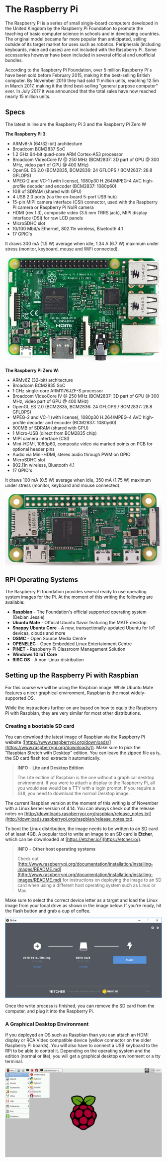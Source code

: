 # The Raspberry Pi

The Raspberry Pi is a series of small single-board computers developed in the United Kingdom by the Raspberry Pi Foundation to promote the teaching of basic computer science in schools and in developing countries. The original model became far more popular than anticipated, selling outside of its target market for uses such as robotics. Peripherals (including keyboards, mice and cases) are not included with the Raspberry Pi. Some accessories however have been included in several official and unofficial bundles.

According to the Raspberry Pi Foundation, over 5 million Raspberry Pi's have been sold before February 2015, making it the best-selling British computer. By November 2016 they had sold 11 million units, reaching 12.5m in March 2017, making it the third best-selling "general purpose computer" ever. In July 2017 it was announced that the total sales have now reached nearly 15 million units.

## Specs

The latest in line are the Raspberry Pi 3 and the Raspberry Pi Zero W

**The Raspberry Pi 3**:

* ARMv8-A (64/32-bit) architecture
* Broadcom BCM2837 SoC
* 1.2 GHz 64-bit quad-core ARM Cortex-A53 processor
* Broadcom VideoCore IV @ 250 MHz (BCM2837: 3D part of GPU @ 300 MHz, video part of GPU @ 400 MHz)
* OpenGL ES 2.0 (BCM2835, BCM2836: 24 GFLOPS / BCM2837: 28.8 GFLOPS)
* MPEG-2 and VC-1 (with license), 1080p30 H.264/MPEG-4 AVC high-profile decoder and encoder (BCM2837: 1080p60)
* 1GB of SDRAM (shared with GPU)
* 4 USB 2.0 ports (via the on-board 5-port USB hub)
* 15-pin MIPI camera interface (CSI) connector, used with the Raspberry Pi camera or Raspberry Pi NoIR camera
* HDMI (rev 1.3), composite video (3.5 mm TRRS jack), MIPI display interface (DSI) for raw LCD panels
* MicroSDHC slot
* 10/100 Mbit/s Ethernet, 802.11n wireless, Bluetooth 4.1
* 17 GPIO's

It draws 300 mA (1.5 W) average when idle, 1.34 A (6.7 W) maximum under stress (monitor, keyboard, mouse and WiFi connected).

![The Raspberry Pi 3](./img/raspberry_pi_3.jpg)

**The Raspberry Pi Zero W**:

* ARMv6Z (32-bit) architecture
* Broadcom BCM2835 SoC
* 1 GHz single-core ARM1176JZF-S processor
* Broadcom VideoCore IV @ 250 MHz (BCM2837: 3D part of GPU @ 300 MHz, video part of GPU @ 400 MHz)
* OpenGL ES 2.0 (BCM2835, BCM2836: 24 GFLOPS / BCM2837: 28.8 GFLOPS)
* MPEG-2 and VC-1 (with license), 1080p30 H.264/MPEG-4 AVC high-profile decoder and encoder (BCM2837: 1080p60)
* 500MB of SDRAM (shared with GPU)
* 1 Micro-USB (direct from BCM2835 chip)
* MIPI camera interface (CSI)
* Mini-HDMI, 1080p60, composite video via marked points on PCB for optional header pins
* Audio via Mini-HDMI, stereo audio through PWM on GPIO
* MicroSDHC slot
* 802.11n wireless, Bluetooth 4.1
* 17 GPIO's

It draws 100 mA (0.5 W) average when idle, 350 mA (1.75 W) maximum under stress (monitor, keyboard and mouse connected).

![The Raspberry Pi Zero W](./img/PI-Zero-W-Wireless-Antenna.jpg)

## RPi Operating Systems

The Raspberry Pi foundation provides several ready to use operating system images for the Pi. At the moment of this writing the following are available:

* **Raspbian** - The Foundation's official supported operating system (Debian Jessie)
* **Ubuntu Mate** - Official Ubuntu flavor featuring the MATE desktop
* **Snappy Ubuntu Core** - A new, transactionally-updated Ubuntu for IoT devices, clouds and more
* **OSMC** - Open Source Media Centre
* **OPENELEC** - Open Embedded Linux Entertainment Centre
* **PINET** - Raspberry Pi Classroom Management Solution
* **Windows 10 IoT Core**
* **RISC OS** - A non-Linux distribution

## Setting up the Raspberry Pi with Raspbian

For this course we will be using the Raspbian image. While Ubuntu Mate features a nicer graphical environment, Raspbian is the most widely-supported OS.

While the instructions further on are based on how to equip the Raspberry Pi with Raspbian, they are very similar for most other distributions.

### Creating a bootable SD card

You can download the latest image of Raspbian via the Raspberry Pi website ([https://www.raspberrypi.org/downloads/](https://www.raspberrypi.org/downloads/)). Make sure to pick the "Raspbian Stretch with Desktop" edition. You can leave the zipped file as is, the SD card flash tool extracts it automatically.

> **INFO** - **Lite and Desktop Edition**
>
> The Lite edition of Raspbian is the one without a graphical desktop environment. If you were to attach a display to the Raspberry Pi, all you would see would be a TTY with a login prompt. If you require a GUI, you need to download the normal Desktop image.

The current Raspbian version at the moment of this writing is of November with a Linux kernel version of 4.14. You can always check out the release notes on [http://downloads.raspberrypi.org/raspbian/release_notes.txt](http://downloads.raspberrypi.org/raspbian/release_notes.txt).

To boot the Linux distribution, the image needs to be written to an SD card of at least 4GB. A popular tool to write an image to an SD card is **Etcher**, which can be downloaded at [https://etcher.io/](https://etcher.io/).

> **INFO** - **Other host operating systems**
>
> Check out [http://www.raspberrypi.org/documentation/installation/installing-images/README.md](http://www.raspberrypi.org/documentation/installation/installing-images/README.md) for instructions on deploying the image to an SD card when using a different host operating system such as Linux or Mac.

Make sure to select the correct device letter as a target and load the Linux image from your local drive as shown in the image below. If you're ready, hit the flash button and grab a cup of coffee.

![Etcher](./img/etcher.png)

Once the write process is finished, you can remove the SD card from the computer, and plug it into the Raspberry Pi.

### A Graphical Desktop Environment

If you deployed an OS such as Raspbian than you can attach an HDMI display or RCA Video compatible device (yellow connector on the older Raspberry Pi boards). You will also have to connect a USB keyboard to the RPi to be able to control it. Depending on the operating system and the edition (normal or lite), you will get a graphical desktop environment or a tty terminal.

![Raspbian Graphical Desktop Environment](./img/raspbian_gui.jpg)
